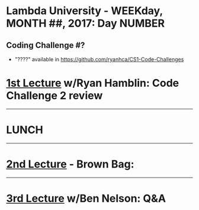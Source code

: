 # Lambda University - WEEKday, MONTH ##, 2017: Day NUMBER
## Coding Challenge #?
- "????" available in https://github.com/ryanhca/CS1-Code-Challenges

# [1st Lecture](URL) w/Ryan Hamblin: Code Challenge 2 review

***
# LUNCH
***

# [2nd Lecture](URL) - Brown Bag:

***

# [3rd Lecture](URL) w/Ben Nelson: Q&A
